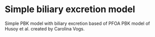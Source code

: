 # Simple biliary excretion model

Simple PBK model with biliary excretion based of PFOA PBK model of Husoy et al. created by Carolina Vogs.

